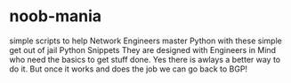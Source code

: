 # noob-mania
simple scripts to help Network Engineers 
master Python with these simple get out of jail Python Snippets
They are designed with Engineers in Mind who need the basics to get stuff done.
Yes there is awlays a better way to do it. 
But once it works and does the job we can go back to BGP!
